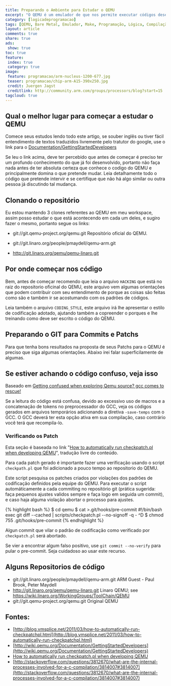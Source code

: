 ```yaml
---
title: Preparando o Ambiente para Estudar o QEMU
excerpt: "O QEMU é um emulador de que nos permite executar códigos desenvolvidos para determinados processadores em outros, por exemplo tendo um código desenvolvido para ARM posso executa-lo em uma maquina i386, porém em muitos casos é preciso o respectivo sistema operacional. Neste estudo estarei propondo estudos com QEMU para uso da arquitetura Cortex-M na modalidade BareMetal e no máximo com RTOS como FreeRTOS"
category: [logicadeprogramacao]
tags: [QEMU, Bare Metal, Emulador, Make, Programação, Lógica, Compilação, Scripts, Shell, Ferramentas, Tools, Dicas, Algoritmo, Variáveis Automáticas, Variáveis, Variáveis Mágicas, Visibilidade de Variáveis, i386, ARM]
layout: article
comments: true
share: true
ads:
 show: true
toc: true
feature:
 index: true
 category: true
image:
 feature: programacao/arm-nucleus-1200-677.jpg
 teaser: programacao/chip-arm-A15-390x250.jpg
 credit: Juergen Jagst
 creditlink: http://community.arm.com/groups/processors/blog?start=15
tagcloud: true
---
```


## Qual o melhor lugar para começar a estudar o QEMU

Comece seus estudos lendo todo este artigo, se souber inglês ou tiver
fácil entendimento de textos traduzidos livremente pelo tratutor do
google, use o link para o [Documentation/GettingStartedDevelopers](http://wiki.qemu.org/Documentation/GettingStartedDevelopers)

Se leu o link acima, deve ter percebido que antes de começar é preciso
ter um profundo conhecimento do que já foi desenvolvido, portanto não 
faça nada antes de ter absoluta certeza que conhece o codigo do QEMU 
e principalmente domina o que pretende mudar. Leia detalhamente todo 
o código que pretende intervir e se certifique que não há algo similar 
ou outra pessoa já discutindo tal mudança.

## Clonando o repositório

Eu estou mantendo 3 clones referentes ao QEMU em meu workspace, assim
posso estudar o que está acontecendo em cada um deles, e sugiro fazer
o mesmo, portanto segue os links:

 * git://git.qemu-project.org/qemu.git
   Repositório oficial do QEMU.
   
 * git://git.linaro.org/people/pmaydell/qemu-arm.git
 
 * http://git.linaro.org/qemu/qemu-linaro.git

## Por onde começar nos código

Bem, antes de começar recomendo que leia o arquivo `HACKING`
que está no raiz do repositorio oficinal do QEMU, este
arquivo vem algumas orientações que podem contribuir com seu
entendimento de porque as coisas são feitas como são e também
ir se acostumando com os padrões de códigos.

Leia também o arquivo `CODING_STYLE`, este arquivo irá lhe 
apresentar o estilo de codificação adotado, ajutando também
a copreender o porques e lhe treinando como deve ser escrito 
o código do QEMU.

## Preparando o GIT para Commits e Patchs

Para que tenha bons resultados na proposta de seus Patchs para o QEMU é 
preciso que siga algumas orientações. Abaixo irei falar superficilamente
de algumas.

## Se estiver achando o código confuso, veja isso

Baseado em [Getting confused when exploring Qemu source? gcc comes to rescue!](http://the-hydra.blogspot.com.br/2011/04/getting-confused-when-exploring-qemu.html)

Se a leitura do código está confusa, devido ao excessivo uso de macros
e a concatenação de tokens no preprocessador do GCC, veja os códigos 
gerados em arquivos temporários adicionando a diretiva `-save-temps` 
com o GCC. O GCC deverá ter esta opção ativa em sua compilação, caso 
contrário você terá que recompila-lo.

### Verificando os Patch 

Esta seção é baseada no link "[How to automatically run checkpatch.pl when developing QEMU](http://blog.vmsplice.net/2011/03/how-to-automatically-run-checkpatchpl.html)",
tradução livre do conteúdo.

Para cada patch gerado é importante fazer uma verificação usando o script
`checkpath.pl` que foi adicionado a pouco tempo ao repositorio do QEMU.

Este script pesquisa os patches criados por violações dos padrões de 
codificação definidos pela equipe do QEMU. Para executar o script 
automáticamente a cada commiting no repositório git (prática sugerida:
faça pequenos ajustes validos sempre e faça logo em seguida um commit),
e caso haja alguma violação abortar o processo para ajustes.

{% highlight bash %}
$ cd qemu
$ cat >.git/hooks/pre-commit
#!/bin/bash
exec git diff --cached | scripts/checkpatch.pl --no-signoff -q -
^D
$ chmod 755 .git/hooks/pre-commit
{% endhighlight %}

Algun commit que vilar o padrão de codificação como verificado por 
`checkpatch.pl` será abortado. 

Se vier a encontrar algum falso positivo, use `git commit --no-verify` 
para pular o pre-commit. Seja cuidadoso ao usar este recurso.

## Alguns Repositorios de código


 * git://git.linaro.org/people/pmaydell/qemu-arm.git
   ARM Guest - Paul Brook, Peter Maydell
 * http://git.linaro.org/qemu/qemu-linaro.git
   Linaro QEMU; see https://wiki.linaro.org/WorkingGroups/ToolChain/QEMU
 * git://git.qemu-project.org/qemu.git
   Original QEMU

## Fontes:
 
 * [http://blog.vmsplice.net/2011/03/how-to-automatically-run-checkpatchpl.html](http://blog.vmsplice.net/2011/03/how-to-automatically-run-checkpatchpl.html)
 * [http://wiki.qemu.org/Documentation/GettingStartedDevelopers](http://wiki.qemu.org/Documentation/GettingStartedDevelopers)
 * [How to automatically run checkpatch.pl when developing QEMU](http://blog.vmsplice.net/2011/03/how-to-automatically-run-checkpatchpl.html)
 * [http://stackoverflow.com/questions/3812670/what-are-the-internal-processes-involved-for-a-c-compilation/3814007#3814007](http://stackoverflow.com/questions/3812670/what-are-the-internal-processes-involved-for-a-c-compilation/3814007#3814007)
  